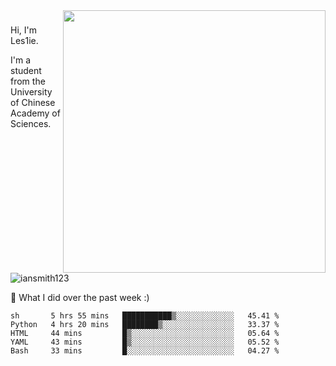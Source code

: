 <img align="right" src="https://github-readme-stats.vercel.app/api?username=iansmith123&show_icons=true&hide_border=true" width="420">

### 
Hi, I'm Les1ie. 

I'm a student from the University of Chinese Academy of Sciences.

<img src="https://komarev.com/ghpvc/?username=iansmith123" alt="iansmith123" />




🔭 What I did over the past week :)
<!--START_SECTION:waka-->
```text
sh       5 hrs 55 mins   ███████████▒░░░░░░░░░░░░░   45.41 % 
Python   4 hrs 20 mins   ████████▒░░░░░░░░░░░░░░░░   33.37 % 
HTML     44 mins         █▒░░░░░░░░░░░░░░░░░░░░░░░   05.64 % 
YAML     43 mins         █▒░░░░░░░░░░░░░░░░░░░░░░░   05.52 % 
Bash     33 mins         █░░░░░░░░░░░░░░░░░░░░░░░░   04.27 % 
```
<!--END_SECTION:waka-->


<!--
**IanSmith123/IanSmith123** is a ✨ _special_ ✨ repository because its `README.md` (this file) appears on your GitHub profile.
<img src="https://github.githubassets.com/images/spinners/octocat-spinner-64.gif">

Here are some ideas to get you started:

- 🔭 I’m currently working on ...
- 🌱 I’m currently learning ...
- 👯 I’m looking to collaborate on ...
- 🤔 I’m looking for help with ...
- 💬 Ask me about ...
- 📫 How to reach me: ...
- 😄 Pronouns: ...
- ⚡ Fun fact: ...
-->
